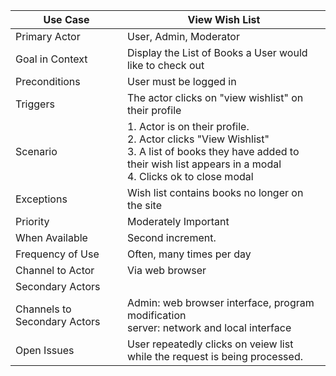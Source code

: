 | Use Case                      | View Wish List          |
|-------------------------------|---------------------------------|
| Primary Actor                 | User, Admin, Moderator|
| Goal in Context               | Display the List of Books a User would like to check out|
| Preconditions                 |User must be logged in |
| Triggers                      | The actor clicks on "view wishlist" on their profile|
| Scenario                      | 1. Actor is on their profile. <br/> 2. Actor clicks "View Wishlist" <br/> 3. A list of books they have added to their wish list appears in a modal</br>4. Clicks ok to close modal|
| Exceptions                    | Wish list contains books no longer on the site|
| Priority                      | Moderately Important |
| When Available                | Second increment. |
| Frequency of Use              | Often, many times per day|
| Channel to Actor              | Via web browser |
| Secondary Actors              | |
| Channels to Secondary  Actors | Admin: web browser interface, program modification<br />server: network and local interface||
| Open Issues                   | User repeatedly clicks on veiew list while the request is being processed. |